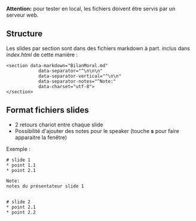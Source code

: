 **Attention:** pour tester en local, les fichiers doivent être servis par un serveur web.

## Structure
Les slides par section sont dans des fichiers markdown à part.
inclus dans *index.html* de cette manière :

    <section data-markdown="BilanMoral.md"
    			data-separator="^\n\n\n"
    			data-separator-vertical="^\n\n"
    			data-separator-notes="^Note:"
    			data-charset="utf-8">
    </section>


## Format fichiers slides

* 2 retours chariot entre chaque slide
* Possibilité d'ajouter des notes pour le speaker (touche **s** pour faire apparaitre la fenêtre)

Exemple :

    # slide 1
    * point 1.1
    * point 2.1

    Note:
    notes du présentateur slide 1


    # slide 2
    * point 2.1
    * point 2.2


